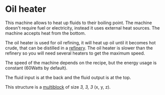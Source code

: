 # Oil heater

This machine allows to heat up fluids to their boiling point. 
The machine doesn't require fuel or electricity, instead it uses external heat sources. The machine accepts heat from the bottom. 

The oil heater is used for oil refining, it will heat up oil until it becomes hot crude, that can be distilled in a [refinery](9-refinery.md). 
The oil heater is slower than the refinery so you will need several heaters to get the maximum speed.

The speed of the machine depends on the recipe, but the energy usage is constant (60Watts by default).

The fluid input is at the back and the fluid output is at the top.


This structure is a [multiblock](../../3-multiblocks.md) of size *3, 3, 3* (x, y, z).
